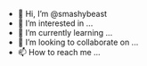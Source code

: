 - 👋 Hi, I’m @smashybeast
- 👀 I’m interested in ...
- 🌱 I’m currently learning ...
- 💞️ I’m looking to collaborate on ...
- 📫 How to reach me ...

<!---
smashybeast/smashybeast is a ✨ special ✨ repository because its `README.md` (this file) appears on your GitHub profile.
You can click the Preview link to take a look at your changes.
--->
